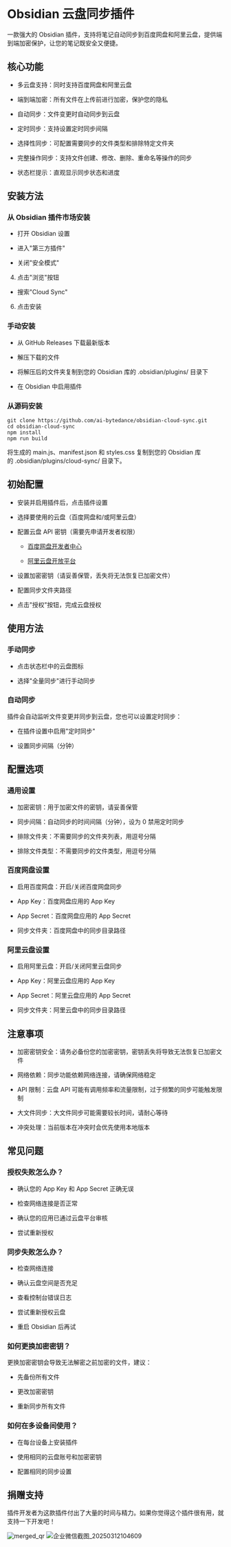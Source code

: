 
# Obsidian 云盘同步插件

一款强大的 Obsidian 插件，支持将笔记自动同步到百度网盘和阿里云盘，提供端到端加密保护，让您的笔记既安全又便捷。

## 核心功能

- 多云盘支持：同时支持百度网盘和阿里云盘

- 端到端加密：所有文件在上传前进行加密，保护您的隐私

- 自动同步：文件变更时自动同步到云盘

- 定时同步：支持设置定时同步间隔

- 选择性同步：可配置需要同步的文件类型和排除特定文件夹

- 完整操作同步：支持文件创建、修改、删除、重命名等操作的同步

- 状态栏提示：直观显示同步状态和进度

## 安装方法

### 从 Obsidian 插件市场安装

- 打开 Obsidian 设置

- 进入"第三方插件"

- 关闭"安全模式"

4. 点击"浏览"按钮

- 搜索"Cloud Sync"

6. 点击安装

### 手动安装

- 从 GitHub Releases 下载最新版本

- 解压下载的文件

- 将解压后的文件夹复制到您的 Obsidian 库的 .obsidian/plugins/ 目录下

- 在 Obsidian 中启用插件

### 从源码安装

```
git clone https://github.com/ai-bytedance/obsidian-cloud-sync.git
cd obsidian-cloud-sync
npm install
npm run build
```


将生成的 main.js、manifest.json 和 styles.css 复制到您的 Obsidian 库的 .obsidian/plugins/cloud-sync/ 目录下。

## 初始配置

- 安装并启用插件后，点击插件设置

- 选择要使用的云盘（百度网盘和/或阿里云盘）

- 配置云盘 API 密钥（需要先申请开发者权限）

	- [百度网盘开发者中心](https://pan.baidu.com/union/home)

	- [阿里云盘开放平台](https://www.aliyun.com/product/storage/disk)

- 设置加密密钥（请妥善保管，丢失将无法恢复已加密文件）

- 配置同步文件夹路径

- 点击"授权"按钮，完成云盘授权

## 使用方法

### 手动同步

- 点击状态栏中的云盘图标

- 选择"全量同步"进行手动同步

### 自动同步

插件会自动监听文件变更并同步到云盘，您也可以设置定时同步：

- 在插件设置中启用"定时同步"

- 设置同步间隔（分钟）

## 配置选项

### 通用设置

- 加密密钥：用于加密文件的密钥，请妥善保管

- 同步间隔：自动同步的时间间隔（分钟），设为 0 禁用定时同步

- 排除文件夹：不需要同步的文件夹列表，用逗号分隔

- 排除文件类型：不需要同步的文件类型，用逗号分隔

### 百度网盘设置

- 启用百度网盘：开启/关闭百度网盘同步

- App Key：百度网盘应用的 App Key

- App Secret：百度网盘应用的 App Secret

- 同步文件夹：百度网盘中的同步目录路径

### 阿里云盘设置

- 启用阿里云盘：开启/关闭阿里云盘同步

- App Key：阿里云盘应用的 App Key

- App Secret：阿里云盘应用的 App Secret

- 同步文件夹：阿里云盘中的同步目录路径

## 注意事项

- 加密密钥安全：请务必备份您的加密密钥，密钥丢失将导致无法恢复已加密文件

- 网络依赖：同步功能依赖网络连接，请确保网络稳定

- API 限制：云盘 API 可能有调用频率和流量限制，过于频繁的同步可能触发限制

- 大文件同步：大文件同步可能需要较长时间，请耐心等待

- 冲突处理：当前版本在冲突时会优先使用本地版本

## 常见问题

### 授权失败怎么办？

- 确认您的 App Key 和 App Secret 正确无误

- 检查网络连接是否正常

- 确认您的应用已通过云盘平台审核

- 尝试重新授权

### 同步失败怎么办？

- 检查网络连接

- 确认云盘空间是否充足

- 查看控制台错误日志

- 尝试重新授权云盘

- 重启 Obsidian 后再试

### 如何更换加密密钥？

更换加密密钥会导致无法解密之前加密的文件，建议：

- 先备份所有文件

- 更改加密密钥

- 重新同步所有文件

### 如何在多设备间使用？

- 在每台设备上安装插件

- 使用相同的云盘账号和加密密钥

- 配置相同的同步设置

## 捐赠支持

插件开发者为这款插件付出了大量的时间与精力。如果你觉得这个插件很有用，就支持一下开发吧！

![merged_qr](https://github.com/user-attachments/assets/4f302ecd-b8ea-4930-9980-35b8943ddb0e)
![企业微信截图_20250312104609](https://github.com/user-attachments/assets/1a6d5d0c-4714-41e5-b0fe-363b86761c8a)

